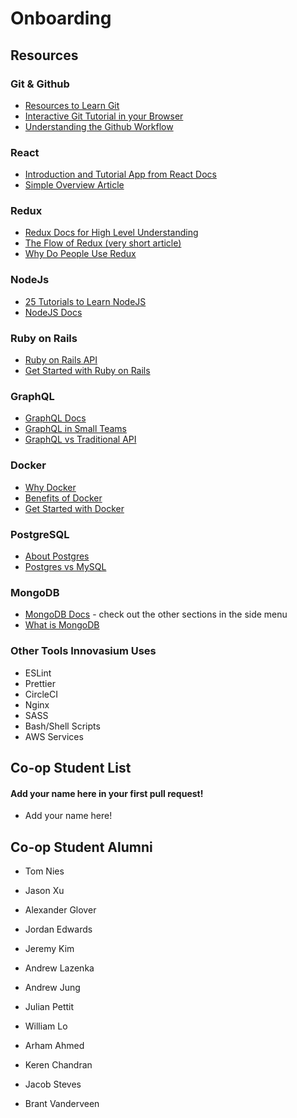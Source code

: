 # Onboarding

## Resources

### Git & Github
  - [Resources to Learn Git](https://try.github.io/)
  - [Interactive Git Tutorial in your Browser](https://learngitbranching.js.org/)
  - [Understanding the Github Workflow](https://guides.github.com/introduction/flow/index.html)

### React
  - [Introduction and Tutorial App from React Docs](https://reactjs.org/tutorial/tutorial.html)
  - [Simple Overview Article](https://medium.freecodecamp.org/learn-react-js-in-5-minutes-526472d292f4)

### Redux
  - [Redux Docs for High Level Understanding](https://redux.js.org/introduction)
  - [The Flow of Redux (very short article)](https://levelup.gitconnected.com/redux-logic-flow-crazy-simple-summary-35416eadabd8)
  - [Why Do People Use Redux](https://medium.com/@fastphrase/when-to-use-redux-f0aa70b5b1e2)

### NodeJs
  - [25 Tutorials to Learn NodeJS](https://codeburst.io/25-node-js-tutorials-1db3b1da0260)
  - [NodeJS Docs](https://nodejs.org/en/)

### Ruby on Rails
  - [Ruby on Rails API](https://api.rubyonrails.org/)
  - [Get Started with Ruby on Rails](https://guides.rubyonrails.org/getting_started.html)

### GraphQL
  - [GraphQL Docs](https://graphql.org/learn/)
  - [GraphQL in Small Teams](https://medium.com/innovasium/graphql-from-idea-to-mvp-d84e9d138c49)
  - [GraphQL vs Traditional API](https://dev.to/sadarshannaiynar/graphql-or-rest-what-should-i-use-38mj)

### Docker
  - [Why Docker](https://www.docker.com/why-docker)
  - [Benefits of Docker](https://dzone.com/articles/top-10-benefits-of-using-docker)
  - [Get Started with Docker](https://docs.docker.com/get-started/)

### PostgreSQL
  - [About Postgres](https://www.postgresql.org/about/)
  - [Postgres vs MySQL](https://www.2ndquadrant.com/en/postgresql/postgresql-vs-mysql/)

### MongoDB
  - [MongoDB Docs](https://docs.mongodb.com/manual/mongo/) - check out the other
    sections in the side menu
  - [What is MongoDB](https://www.mongodb.com/what-is-mongodb)

### Other Tools Innovasium Uses
  - ESLint
  - Prettier
  - CircleCI
  - Nginx
  - SASS
  - Bash/Shell Scripts
  - AWS Services

## Co-op Student List
#### Add your name here in your first pull request!

- Add your name here!

## Co-op Student Alumni

- Tom Nies

- Jason Xu

- Alexander Glover

- Jordan Edwards

- Jeremy Kim

- Andrew Lazenka

- Andrew Jung

- Julian Pettit

- William Lo

- Arham Ahmed

- Keren Chandran

- Jacob Steves

- Brant Vanderveen
